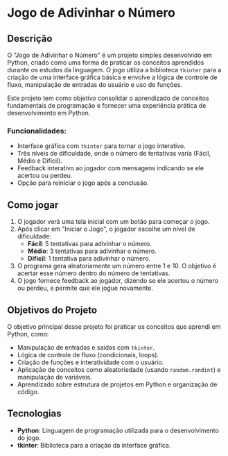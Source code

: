 # Jogo de Adivinhar o Número

## Descrição

O "Jogo de Adivinhar o Número" é um projeto simples desenvolvido em Python, criado como uma forma de praticar os conceitos aprendidos durante os estudos da linguagem. O jogo utiliza a biblioteca `tkinter` para a criação de uma interface gráfica básica e envolve a lógica de controle de fluxo, manipulação de entradas do usuário e uso de funções.

Este projeto tem como objetivo consolidar o aprendizado de conceitos fundamentais de programação e fornecer uma experiência prática de desenvolvimento em Python.

### Funcionalidades:
- Interface gráfica com `tkinter` para tornar o jogo interativo.
- Três níveis de dificuldade, onde o número de tentativas varia (Fácil, Médio e Difícil).
- Feedback interativo ao jogador com mensagens indicando se ele acertou ou perdeu.
- Opção para reiniciar o jogo após a conclusão.

## Como jogar

1. O jogador verá uma tela inicial com um botão para começar o jogo.
2. Após clicar em "Iniciar o Jogo", o jogador escolhe um nível de dificuldade:
    - **Fácil**: 5 tentativas para adivinhar o número.
    - **Médio**: 3 tentativas para adivinhar o número.
    - **Difícil**: 1 tentativa para adivinhar o número.
3. O programa gera aleatoriamente um número entre 1 e 10. O objetivo é acertar esse número dentro do número de tentativas.
4. O jogo fornece feedback ao jogador, dizendo se ele acertou o número ou perdeu, e permite que ele jogue novamente.

## Objetivos do Projeto

O objetivo principal desse projeto foi praticar os conceitos que aprendi em Python, como:
- Manipulação de entradas e saídas com `tkinter`.
- Lógica de controle de fluxo (condicionais, loops).
- Criação de funções e interatividade com o usuário.
- Aplicação de conceitos como aleatoriedade (usando `random.randint`) e manipulação de variáveis.
- Aprendizado sobre estrutura de projetos em Python e organização de código.

## Tecnologias

- **Python**: Linguagem de programação utilizada para o desenvolvimento do jogo.
- **tkinter**: Biblioteca para a criação da interface gráfica.